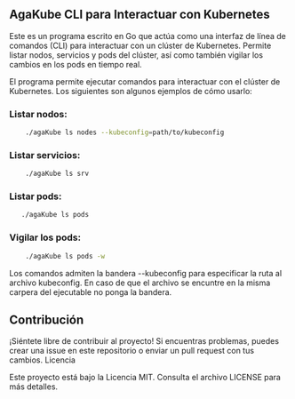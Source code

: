 ## AgaKube CLI para Interactuar con Kubernetes

Este es un programa escrito en Go que actúa como una interfaz de línea de comandos (CLI) para interactuar con un clúster de Kubernetes. Permite listar nodos, servicios y pods del clúster, así como también vigilar los cambios en los pods en tiempo real.


El programa permite ejecutar comandos para interactuar con el clúster de Kubernetes. Los siguientes son algunos ejemplos de cómo usarlo:

### Listar nodos:
  
```bash
    ./agaKube ls nodes --kubeconfig=path/to/kubeconfig
``` 

### Listar servicios:

```bash
    ./agaKube ls srv
```

### Listar pods:

```bash
   ./agaKube ls pods
```

### Vigilar los pods:

```bash
    ./agaKube ls pods -w
```

Los comandos admiten la bandera --kubeconfig para especificar la ruta al archivo kubeconfig. En caso de que el archivo se encuntre en la misma carpera del ejecutable no ponga la bandera.

## Contribución

¡Siéntete libre de contribuir al proyecto! Si encuentras problemas, puedes crear una issue en este repositorio o enviar un pull request con tus cambios.
Licencia

Este proyecto está bajo la Licencia MIT. Consulta el archivo LICENSE para más detalles.
